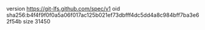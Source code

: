 version https://git-lfs.github.com/spec/v1
oid sha256:b4f4f9f0f0a5a06f017ac125b021ef73dbfff4dc5dd4a8c984bff7ba3e62f54b
size 31450
